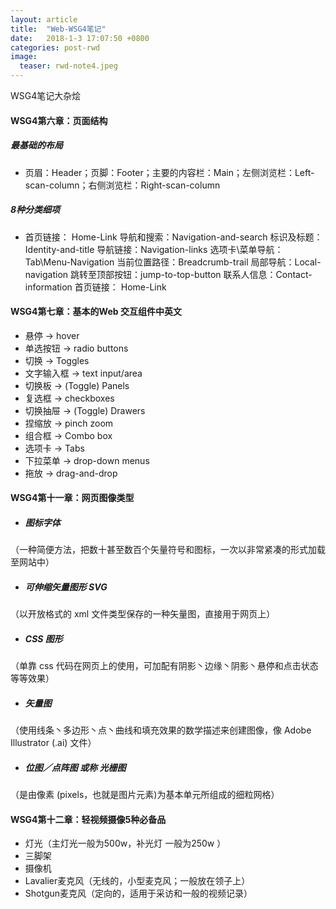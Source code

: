 ```yaml
---
layout: article
title:  "Web-WSG4笔记"
date:   2018-1-3 17:07:50 +0800
categories: post-rwd
image:
  teaser: rwd-note4.jpeg
---
```


WSG4笔记大杂烩

#### WSG4第六章：页面结构
##### 最基础的布局
- 页眉：Header；页脚：Footer；主要的内容栏：Main；左侧浏览栏：Left-scan-column；右侧浏览栏：Right-scan-column

##### 8种分类细项
- 首页链接： Home-Link
  导航和搜索：Navigation-and-search
  标识及标题：Identity-and-title
  导航链接：Navigation-links
  选项卡\菜单导航：Tab\Menu-Navigation
  当前位置路径：Breadcrumb-trail
  局部导航：Local-navigation
  跳转至顶部按钮：jump-to-top-button
  联系人信息：Contact-information
  首页链接： Home-Link

#### WSG4第七章：基本的Web 交互组件中英文
- 悬停 → hover
- 单选按钮 → radio buttons
- 切换 → Toggles
- 文字输入框 → text input/area
- 切换板 → (Toggle) Panels
- 复选框 → checkboxes
- 切换抽屉 → (Toggle) Drawers
- 捏缩放 → pinch zoom
- 组合框 → Combo box
- 选项卡 → Tabs
- 下拉菜单 → drop-down menus
- 拖放 → drag-and-drop

#### WSG4第十一章：网页图像类型
- ##### 图标字体
（一种简便方法，把数十甚至数百个矢量符号和图标，一次以非常紧凑的形式加载至网站中）
- ##### 可伸缩矢量图形 SVG
（以开放格式的 xml 文件类型保存的一种矢量图，直接用于网页上）
- ##### CSS 图形
（单靠 css 代码在网页上的使用，可加配有阴影丶边缘丶阴影丶悬停和点击状态等等效果）
- ##### 矢量图
（使用线条丶多边形丶点丶曲线和填充效果的数学描述来创建图像，像 Adobe Illustrator (.ai) 文件）
- ##### 位图／点阵图 或称 光栅图
（是由像素 (pixels，也就是图片元素)为基本单元所组成的细粒网格）

#### WSG4第十二章：轻视频摄像5种必备品
- 灯光（主灯光一般为500w，补光灯 一般为250w ）
- 三脚架
- 摄像机
- Lavalier麦克风（无线的，小型麦克风；一般放在领子上）
- Shotgun麦克风（定向的，适用于采访和一般的视频记录）